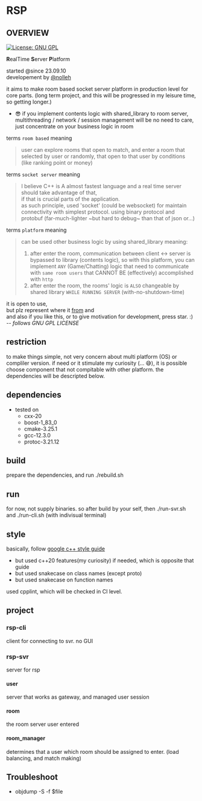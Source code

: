 # RSP
## OVERVIEW

[![License: GNU GPL](https://img.shields.io/badge/License-GNU%20GPL-blue.svg)](https://opensource.org/licenses/gpl-3-0)

**R**ealTime **S**erver **P**latform

started @since 23.09.10  
developement by [@nolleh](mailto:nolleh7707@gmail.com)

it aims to make room based socket server platform in production level for core parts.
(long term project, and this will be progressed in my leisure time, so getting longer.)

- 😎 if you implement contents logic with shared_library to room server,    
multithreading / network / session management will be no need to care,  
just concentrate on your business logic in room 

terms `room based` meaning
> user can explore rooms that open to match, and enter a room that selected by user or 
> randomly, that open to that user by conditions (like ranking point or money)

terms `socket server` meaning 
> I believe C++ is A almost fastest language and a real time server should take advantage of that,  
> if that is crucial parts of the application.  
> as such principle, used 'socket' (could be websocket) for maintain connectivity with simplest protocol.
> using binary protocol and protobuf (far-much-lighter ~but hard to debug~ than that of json or...)

terms `platform` meaning
> can be used other business logic by using shared_library
> meaning:   
> 1. after enter the room, communication between client <-> server is bypassed to library (contents logic), so with this platform, you can implement `ANY` (Game/Chatting) logic that need to communicate with `same room users` that CANNOT BE (effectively) accomplished with `http`
> 2. after enter the room, the rooms' logic is `ALSO` changeable by shared library `WHILE RUNNING SERVER` (with-no-shutdown-time)

it is open to use,  
but plz represent where it [from](https://github.com/nolleh/rsp) and  
and also if you like this, or to give motivation for development, press star. :)
-- *follows GNU GPL LICENSE*

## restriction
to make things simple, not very concern about multi platform (OS) 
or compliler version.
if need or it stimulate my curiosity (... 😅), it is possible choose component that not compitable with other platform.
the dependencies will be descripted below.  

## dependencies

- tested on
    - cxx-20
    - boost-1_83_0
    - cmake-3.25.1
    - gcc-12.3.0
    - protoc-3.21.12

## build

prepare the dependencies, and run ./rebuild.sh

## run

for now, not supply binaries. so after build by your self, then ./run-svr.sh and ./run-cli.sh (with indivisual terminal)

## style

basically, follow [google c++ style guide](https://google.github.io/styleguide/cppguide.html)
- but used c++20 features(my curiosity) if needed, which is opposite that guide
- but used snakecase on class names (except proto)
- but used snakecase on function names 

used cpplint, which will be checked in CI level.  

## project

### rsp-cli
client for connecting to svr. no GUI 

### rsp-svr
server for rsp

#### user 
server that works as gateway, and managed user session 

#### room
the room server user entered

#### room_manager
determines that a user which room should be assigned to enter.
(load balancing, and match making)

## Troubleshoot
- objdump -S -f $file

